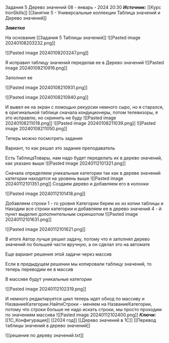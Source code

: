 
Задания 5 Дерево значений
 08 - январь - 2024  20:30 
***Источник:***  [[Курс IronSkills]] [[Занятие 5 - Универсальные коллекции Таблица значений  и Дерево значений]]

***Заметка*** 

На основание [[Задания 5 Таблицы значений]]
![[Pasted image 20240108203232.png]]

![[Pasted image 20240108203247.png]]

Я исправил таблицу значений переделав ее в Дерево значений
![[Pasted image 20240108210916.png]]

Заполнил ее 

![[Pasted image 20240108210931.png]]

![[Pasted image 20240108210940.png]]

И вывел ее на экран с помощью рекурсии 
немного сыро, но я старался, в оригинальной таблице сначала кондиционеры, потом телевизоры, я это исправлю, но скринить не буду
![[Pasted image 20240108211018.png]]
![[Pasted image 20240108211039.png]]
![[Pasted image 20240108211050.png]]

Теперь можно посмотреть задания


Вариант, то как решал это задание преподаватель

Есть ТаблицаТовары, нам надо будет переделать их в дерево значений, как указано выше
![[Pasted image 20240112101321.png]]

Сначала определяем уникальные категории
так как в дереве значений категории находятся на уровень выше
![[Pasted image 20240112101351.png]]
Создаем дерево и добавляем его в колонки

![[Pasted image 20240112101418.png]]

Добавляем строки 1 - го уровня Категории
берем их из копии таблицы
и Находим все строки категории и добавляем ее в дерево значений
4 - й пункт выделил дополнительным скриншотом
![[Pasted image 20240112101631.png]]

![[Pasted image 20240112101621.png]]

В итоге Автор лучше решил задачу, потому что я заполнял дерево значений по большей части вручную, а он сделал это на автомате



Еще вариант решения этой задачи через массив

Если в предыдущем решении мы копировали таблицу значений, то теперь переводим ее в массив

В массиве будут уникальные категории

![[Pasted image 20240112102319.png]]

И немного редактируется цикл 
теперь идет обход по массиву и 
НазваниеКатегории.НайтиСтроки - меняем на НазваниеКатегории, потому что строки больше не надо искать строки, мы просто проходим по значениям массива
![[Pasted image 20240112102400.png]]
***Ключи:*** [[1С_Конфигурация]] [[2024 год]] [[Дерево значений в 1С]] [[Перевод таблицы значений в дерево значений]]

![[решение по дереву значений.txt]]